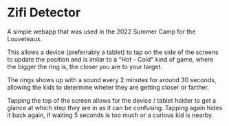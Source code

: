 # Zifi Detector

A simple webapp that was used in the 2022 Summer Camp for the Louveteaux.

This allows a device (preferrably a tablet) to tap on the side of the screens to update the position and is imilar to a "Hot - Cold" kind of game, where the bigger the ring is, the closer you are to your target.

The rings shows up with a sound every 2 minutes for around 30 seconds, allowing the kids to determine wheter they are getting closer or farther.

Tapping the top of the screen allows for the device / tablet holder to get a glance at which step they are in as it can be confusing. Tapping again hides it back again, if waiting 5 seconds is too much or a curious kid is nearby.
